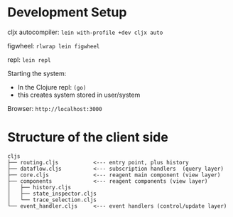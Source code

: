 # Development Setup

cljx autocompiler:
`lein with-profile +dev cljx auto`

figwheel:
`rlwrap lein figwheel`

repl:
`lein repl` 

Starting the system:
 - In the Clojure repl: `(go)`
 - this creates system stored in user/system 
 
Browser: `http://localhost:3000` 

# Structure of the client side 

```
cljs
├── routing.cljs      	   <--- entry point, plus history
├── dataflow.cljs     	   <--- subscription handlers  (query layer)
├── core.cljs         	   <--- reagent main component (view layer)
├── components        	   <--- reagent components (view layer)
│  	├── history.cljs
│   ├── state_inspector.cljs   	   
│   └── trace_selection.cljs
└── event_handler.cljs     <--- event handlers (control/update layer)
```